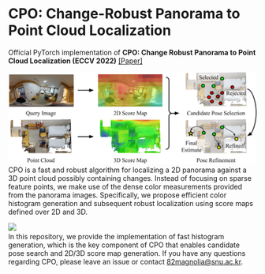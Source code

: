 # CPO: Change-Robust Panorama to Point Cloud Localization
Official PyTorch implementation of **CPO: Change Robust Panorama to Point Cloud Localization (ECCV 2022)** [[Paper]](https://arxiv.org/pdf/2207.05317.pdf)

[<img src="cpo_overview.png" width="700"/>](cpo_overview.png)\
CPO is a fast and robust algorithm for localizing a 2D panorama against a 3D point cloud possibly containing changes.
Instead of focusing on sparse feature points, we make use of the dense color measurements provided from the panorama images.
Specifically, we propose efficient color histogram generation and subsequent robust localization using score maps defined over 2D and 3D.

[<img src="cpo_qualitative.jpg" width="700"/>](cpo_qualitative.jpg)\
In this repository, we provide the implementation of fast histogram generation, which is the key component of CPO that enables candidate pose search and 2D/3D score map generation.
If you have any questions regarding CPO, please leave an issue or contact 82magnolia@snu.ac.kr.
